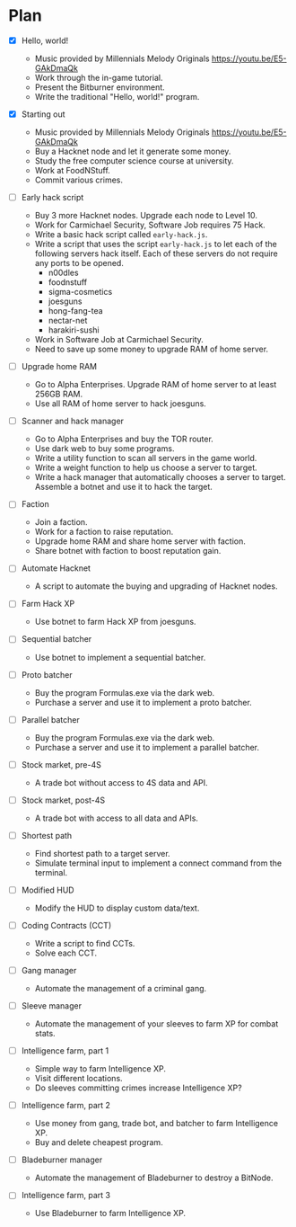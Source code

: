 # Plan

<!-- prettier-ignore -->
- [x] Hello, world!
  - Music provided by Millennials Melody Originals
    https://youtu.be/E5-GAkDmaQk
  - Work through the in-game tutorial.
  - Present the Bitburner environment.
  - Write the traditional "Hello, world!" program.

- [x] Starting out
  - Music provided by Millennials Melody Originals
    https://youtu.be/E5-GAkDmaQk
  - Buy a Hacknet node and let it generate some money.
  - Study the free computer science course at university.
  - Work at FoodNStuff.
  - Commit various crimes.

- [ ] Early hack script
  - Buy 3 more Hacknet nodes.  Upgrade each node to Level 10.
  - Work for Carmichael Security, Software Job requires 75 Hack.
  - Write a basic hack script called `early-hack.js`.
  - Write a script that uses the script `early-hack.js` to let each of the
    following servers hack itself. Each of these servers do not require any
    ports to be opened.
    - n00dles
    - foodnstuff
    - sigma-cosmetics
    - joesguns
    - hong-fang-tea
    - nectar-net
    - harakiri-sushi
  - Work in Software Job at Carmichael Security.
  - Need to save up some money to upgrade RAM of home server.

- [ ] Upgrade home RAM
  - Go to Alpha Enterprises. Upgrade RAM of home server to at least 256GB RAM.
  - Use all RAM of home server to hack joesguns.

- [ ] Scanner and hack manager
  - Go to Alpha Enterprises and buy the TOR router.
  - Use dark web to buy some programs.
  - Write a utility function to scan all servers in the game world.
  - Write a weight function to help us choose a server to target.
  - Write a hack manager that automatically chooses a server to target. Assemble
    a botnet and use it to hack the target.

-   [ ] Faction

    -   Join a faction.
    -   Work for a faction to raise reputation.
    -   Upgrade home RAM and share home server with faction.
    -   Share botnet with faction to boost reputation gain.

-   [ ] Automate Hacknet

    -   A script to automate the buying and upgrading of Hacknet nodes.

-   [ ] Farm Hack XP

    -   Use botnet to farm Hack XP from joesguns.

-   [ ] Sequential batcher

    -   Use botnet to implement a sequential batcher.

-   [ ] Proto batcher

    -   Buy the program Formulas.exe via the dark web.
    -   Purchase a server and use it to implement a proto batcher.

-   [ ] Parallel batcher

    -   Buy the program Formulas.exe via the dark web.
    -   Purchase a server and use it to implement a parallel batcher.

-   [ ] Stock market, pre-4S

    -   A trade bot without access to 4S data and API.

-   [ ] Stock market, post-4S

    -   A trade bot with access to all data and APIs.

-   [ ] Shortest path

    -   Find shortest path to a target server.
    -   Simulate terminal input to implement a connect command from the
        terminal.

-   [ ] Modified HUD

    -   Modify the HUD to display custom data/text.

-   [ ] Coding Contracts (CCT)

    -   Write a script to find CCTs.
    -   Solve each CCT.

-   [ ] Gang manager

    -   Automate the management of a criminal gang.

-   [ ] Sleeve manager

    -   Automate the management of your sleeves to farm XP for combat stats.

-   [ ] Intelligence farm, part 1

    -   Simple way to farm Intelligence XP.
    -   Visit different locations.
    -   Do sleeves committing crimes increase Intelligence XP?

-   [ ] Intelligence farm, part 2

    -   Use money from gang, trade bot, and batcher to farm Intelligence XP.
    -   Buy and delete cheapest program.

-   [ ] Bladeburner manager

    -   Automate the management of Bladeburner to destroy a BitNode.

-   [ ] Intelligence farm, part 3
    -   Use Bladeburner to farm Intelligence XP.
